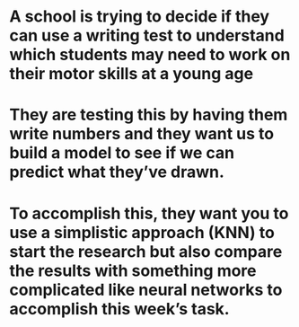 # A school is trying to decide if they can use a writing test to understand which students may need to work on their motor skills at a young age
# They are testing this by having them write numbers and they want us to build a model to see if we can predict what they’ve drawn. 
# To accomplish this, they want you to use a simplistic approach (KNN) to start the research but also compare the results with something more complicated like neural networks to accomplish this week’s task. 
